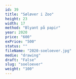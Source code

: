 ```yaml
---
id: 39
title: "Søløver i Zoo"
height: 23
width: 17
method: "Blyant på papir"
year: 2020
price: "600"
exPrice: "500"
status: ""
fileName: "2020-soeloever.jpg"
medie: "drawing"
draft: "False"
slug: "soeloever"
weight: "100"
---
```

